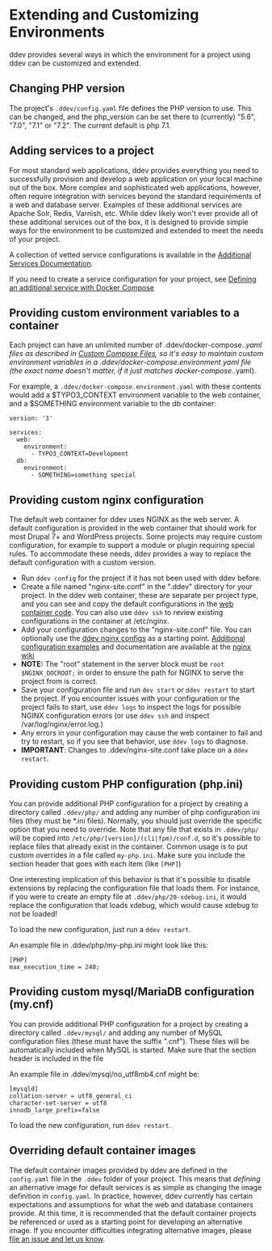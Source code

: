 <h1>Extending and Customizing Environments</h1>
ddev provides several ways in which the environment for a project using ddev can be customized and extended.

## Changing PHP version

The project's `.ddev/config.yaml` file defines the PHP version to use. This can be changed, and the php_version can be set there to (currently) "5.6", "7.0", "7.1" or "7.2". The current default is php 7.1.

## Adding services to a project

For most standard web applications, ddev provides everything you need to successfully provision and develop a web application on your local machine out of the box. More complex and sophisticated web applications, however, often require integration with services beyond the standard requirements of a web and database server. Examples of these additional services are Apache Solr, Redis, Varnish, etc. While ddev likely won't ever provide all of these additional services out of the box, it is designed to provide simple ways for the environment to be customized and extended to meet the needs of your project.

A collection of vetted service configurations is available in the [Additional Services Documentation](additional-services.md).

If you need to create a service configuration for your project, see [Defining an additional service with Docker Compose](custom-compose-files.md)

## Providing custom environment variables to a container

Each project can have an unlimited number of .ddev/docker-compose.*.yaml files as described in [Custom Compose Files](./custom-compose-files.md), so it's easy to maintain custom environment variables in a .ddev/docker-compose.environment.yaml file (the exact name doesn't matter, if it just matches docker-compose.*.yaml).

For example, a `.ddev/docker-compose.environment.yaml` with these contents would add a $TYPO3_CONTEXT environment variable to the web container, and a $SOMETHING environment variable to the db container: 

```
version: '3'

services:
  web:
    environment:
      - TYPO3_CONTEXT=Development
  db:
    environment:
      - SOMETHING=something special
```

## Providing custom nginx configuration
The default web container for ddev uses NGINX as the web server. A default configuration is provided in the web container that should work for most Drupal 7+ and WordPress projects. Some projects may require custom configuration, for example to support a module or plugin requiring special rules. To accommodate these needs, ddev provides a way to replace the default configuration with a custom version.

- Run `ddev config` for the project if it has not been used with ddev before.
- Create a file named "nginx-site.conf" in the ".ddev" directory for your project. In the ddev web container, these are separate per project type, and you can see and copy the default configurations in the [web container code](https://github.com/drud/docker.nginx-php-fpm-local/tree/master/files/etc/nginx). You can also use `ddev ssh` to review existing configurations in the container at /etc/nginx.
- Add your configuration changes to the "nginx-site.conf" file. You can optionally use the [ddev nginx configs](https://github.com/drud/docker.nginx-php-fpm-local/tree/master/files/etc/nginx) as a starting point. [Additional configuration examples](https://www.nginx.com/resources/wiki/start/#other-examples) and documentation are available at the [nginx wiki](https://www.nginx.com/resources/wiki/)
- **NOTE:** The "root" statement in the server block must be `root $NGINX_DOCROOT;` in order to ensure the path for NGINX to serve the project from is correct.
- Save your configuration file and run `dev start` or `ddev restart` to start the project. If you encounter issues with your configuration or the project fails to start, use `ddev logs` to inspect the logs for possible NGINX configuration errors (or use `ddev ssh` and inspect /var/log/nginx/error.log.)
- Any errors in your configuration may cause the web container to fail and try to restart, so if you see that behavior, use `ddev logs` to diagnose.
- **IMPORTANT**: Changes to .ddev/nginx-site.conf take place on a `ddev restart`.

## Providing custom PHP configuration (php.ini)

You can provide additional PHP configuration for a project by creating a directory called `.ddev/php/` and adding any number of php configuration ini files (they must be *.ini files). Normally, you should just override the specific option that you need to override. Note that any file that exists in `.ddev/php/` will be copied into `/etc/php/[version]/(cli|fpm)/conf.d`, so it's possible to replace files that already exist in the container. Common usage is to put custom overrides in a file called `my-php.ini`. Make sure you include the section header that goes with each item (like `[PHP]`)

One interesting implication of this behavior is that it's possible to disable extensions by replacing the configuration file that loads them. For instance, if you were to create an empty file at `.ddev/php/20-xdebug.ini`, it would replace the configuration that loads xdebug, which would cause xdebug to not be loaded!

To load the new configuration, just run a `ddev restart`.

An example file in .ddev/php/my-php.ini might look like this:
```
[PHP]
max_execution_time = 240;
```

## Providing custom mysql/MariaDB configuration (my.cnf)

You can provide additional PHP configuration for a project by creating a directory called `.ddev/mysql/` and adding any number of MySQL configuration files (these must have the suffix ".cnf"). These files will be automatically included when MySQL is started. Make sure that the section header is included in the file 

An example file in .ddev/mysql/no_utf8mb4.cnf might be:

```
[mysqld]
collation-server = utf8_general_ci
character-set-server = utf8
innodb_large_prefix=false
```

To load the new configuration, run `ddev restart`.

## Overriding default container images
The default container images provided by ddev are defined in the `config.yaml` file in the `.ddev` folder of your project. This means that _defining_ an alternative image for default services is as simple as changing the image definition in `config.yaml`. In practice, however, ddev currently has certain expectations and assumptions for what the web and database containers provide. At this time, it is recommended that the default container projects be referenced or used as a starting point for developing an alternative image. If you encounter difficulties integrating alternative images, please [file an issue and let us know](https://github.com/drud/ddev/issues/new).
